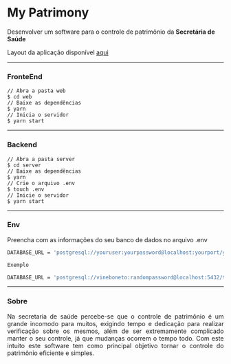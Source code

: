 # My Patrimony

Desenvolver um software para o controle de patrimônio da **Secretária de Saúde**

Layout da aplicação disponível [aqui](https://www.figma.com/file/UZH4KDbmpU3hNEVzKm2WRA/My-Patrimony-web)

---

### FronteEnd

```shell
// Abra a pasta web
$ cd web
// Baixe as dependências
$ yarn
// Inicia o servidor
$ yarn start
```

---

### Backend

```shell
// Abra a pasta server
$ cd server
// Baixe as dependências
$ yarn
// Crie o arquivo .env
$ touch .env
// Inicie o servidor
$ yarn start
```

---

### Env

Preencha com as informações do seu banco de dados no arquivo .env

```bash
DATABASE_URL = 'postgresql://youruser:yourpassword@localhost:yourport/yourdb?schema=yourschema'

Exemplo

DATABASE_URL = 'postgresql://vineboneto:randompassword@localhost:5432/test?schema=public'
```

---

### Sobre

<p align="justify">
Na secretaria de saúde percebe-se que o controle de patrimônio é um grande incomodo para muitos, exigindo tempo e dedicação para realizar verificação sobre os mesmos,
além de ser extremamente complicado manter o seu controle, já que mudanças ocorrem o tempo todo.
Com este intuito este software tem como principal objetivo tornar o controle do patrimônio eficiente e simples.
</p>
